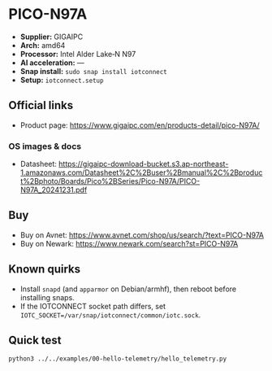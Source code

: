# PICO-N97A

- **Supplier:** GIGAIPC
- **Arch:** amd64
- **Processor:** Intel Alder Lake‑N N97
- **AI acceleration:** —
- **Snap install:** `sudo snap install iotconnect`
- **Setup:** `iotconnect.setup`

## Official links
- Product page: https://www.gigaipc.com/en/products-detail/pico-N97A/

### OS images & docs
- Datasheet: https://gigaipc-download-bucket.s3.ap-northeast-1.amazonaws.com/Datasheet%2C%2Buser%2Bmanual%2C%2Bproduct%2Bphoto/Boards/Pico%2BSeries/Pico-N97A/PICO-N97A_20241231.pdf

## Buy
- Buy on Avnet: https://www.avnet.com/shop/us/search/?text=PICO-N97A
- Buy on Newark: https://www.newark.com/search?st=PICO-N97A

## Known quirks
- Install `snapd` (and `apparmor` on Debian/armhf), then reboot before installing snaps.
- If the IOTCONNECT socket path differs, set `IOTC_SOCKET=/var/snap/iotconnect/common/iotc.sock`.

## Quick test
```bash
python3 ../../examples/00-hello-telemetry/hello_telemetry.py
```
